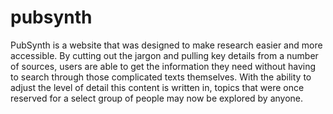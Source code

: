 # pubsynth

PubSynth is a website that was designed to make research easier and more accessible. By cutting out the jargon and pulling key details from a number of sources, users are able to get the information they need without having to search through those complicated texts themselves. With the ability to adjust the level of detail this content is written in, topics that were once reserved for a select group of people may now be explored by anyone.
